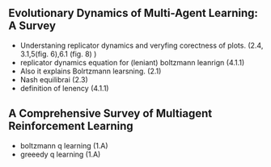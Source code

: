 ## Evolutionary Dynamics of Multi-Agent Learning: A Survey
- Understaning replicator dynamics and veryfing corectness of plots. (2.4, 3.1,5(fig. 6),6.1 (fig. 8) )
- replicator dynamics equation for (leniant) boltzmann leanrign (4.1.1)
- Also it explains Bolrtzmann learsning. (2.1)
- Nash equilibrai (2.3)
- definition of lenency (4.1.1)

## A Comprehensive Survey of Multiagent Reinforcement Learning
- boltzmann q learning (1.A)
- greeedy q learning (1.A)


